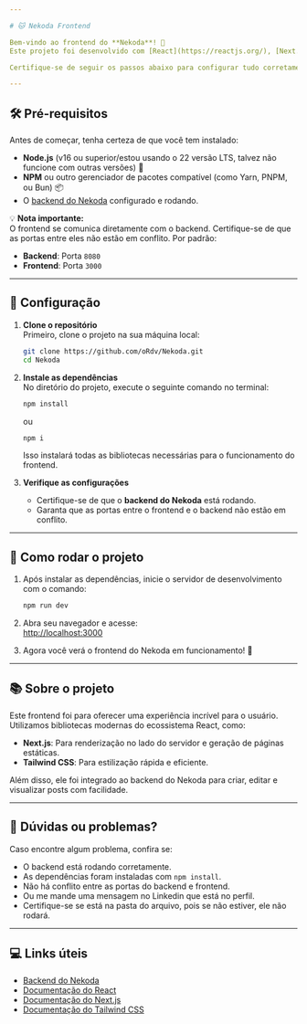 ```yaml
---

# 🐱 Nekoda Frontend  

Bem-vindo ao frontend do **Nekoda**! 🌟  
Este projeto foi desenvolvido com [React](https://reactjs.org/), [Next.js](https://nextjs.org/), e estilizado com [Tailwind CSS](https://tailwindcss.com/). Ele complementa o [backend do Nekoda](https://github.com/seu-usuario/nekoda-backend), criando uma interface intuitiva e moderna para o usuário.  

Certifique-se de seguir os passos abaixo para configurar tudo corretamente. 🚀  

---
```


## 🛠️ Pré-requisitos  

Antes de começar, tenha certeza de que você tem instalado:  
- **Node.js** (v16 ou superior/estou usando o 22 versão LTS, talvez não funcione com outras versões) 🌳  
- **NPM** ou outro gerenciador de pacotes compatível (como Yarn, PNPM, ou Bun) 📦  
- O [backend do Nekoda](https://github.com/seu-usuario/nekoda-backend) configurado e rodando.  

💡 **Nota importante:**  
O frontend se comunica diretamente com o backend. Certifique-se de que as portas entre eles não estão em conflito. Por padrão:  
- **Backend**: Porta `8080`  
- **Frontend**: Porta `3000`  

---

## 🔧 Configuração  

1. **Clone o repositório**  
   Primeiro, clone o projeto na sua máquina local:  

   ```bash
   git clone https://github.com/oRdv/Nekoda.git
   cd Nekoda
   ```  

2. **Instale as dependências**  
   No diretório do projeto, execute o seguinte comando no terminal:  

   ```bash
   npm install
   ```
   ou
     ```bash
   npm i
   ```

   Isso instalará todas as bibliotecas necessárias para o funcionamento do frontend.  

4. **Verifique as configurações**  
   - Certifique-se de que o **backend do Nekoda** está rodando.  
   - Garanta que as portas entre o frontend e o backend não estão em conflito.  

---

## 🚀 Como rodar o projeto  

1. Após instalar as dependências, inicie o servidor de desenvolvimento com o comando:  

   ```bash
   npm run dev
   ```  

2. Abra seu navegador e acesse:  
   [http://localhost:3000](http://localhost:3000)  

3. Agora você verá o frontend do Nekoda em funcionamento! 🎉  

---

## 📚 Sobre o projeto  

Este frontend foi  para oferecer uma experiência incrível para o usuário. Utilizamos bibliotecas modernas do ecossistema React, como:  
- **Next.js**: Para renderização no lado do servidor e geração de páginas estáticas.  
- **Tailwind CSS**: Para estilização rápida e eficiente.  

Além disso, ele foi integrado ao backend do Nekoda para criar, editar e visualizar posts com facilidade.  

---

## 🤔 Dúvidas ou problemas?  

Caso encontre algum problema, confira se:  
- O backend está rodando corretamente.  
- As dependências foram instaladas com `npm install`.  
- Não há conflito entre as portas do backend e frontend.
- Ou me mande uma mensagem no Linkedin que está no perfil.
- Certifique-se se está na pasta do arquivo, pois se não estiver, ele não rodará.

---

## 💻 Links úteis  

- [Backend do Nekoda](https://github.com/seu-usuario/nekoda-backend)  
- [Documentação do React](https://reactjs.org/docs/getting-started.html)  
- [Documentação do Next.js](https://nextjs.org/docs)  
- [Documentação do Tailwind CSS](https://tailwindcss.com/docs)  
